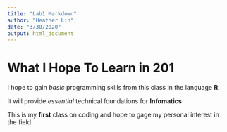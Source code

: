 ```yaml
---
title: "Lab1 Markdown"
author: "Heather Lin"
date: "3/30/2020"
output: html_document
---
```

# What I Hope To Learn in 201
I hope to gain *basic* programming skills from this class in the language **R**. 

It will provide *essential* technical foundations for **Infomatics**

This is my **first** class on coding and hope to gage my personal interest in the field. 
